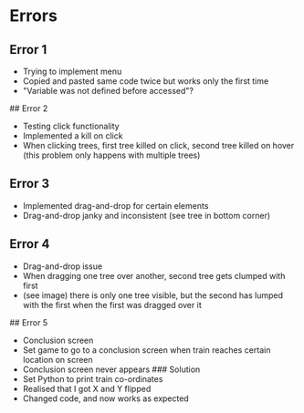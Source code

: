 # Errors

## Error 1
- Trying to implement menu
- Copied and pasted same code twice but works only the first time
- "Variable was not defined before accessed"?

## Error 2
- Testing click functionality
- Implemented a kill on click
- When clicking trees, first tree killed on click, second tree killed on hover (this problem only happens with multiple trees)

## Error 3
- Implemented drag-and-drop for certain elements
- Drag-and-drop janky and inconsistent (see tree in bottom corner)

## Error 4
- Drag-and-drop issue
- When dragging one tree over another, second tree gets clumped with first
- (see image) there is only one tree visible, but the second has lumped with the first when the first was dragged over it

## Error 5
- Conclusion screen
- Set game to go to a conclusion screen when train reaches certain location on screen
- Conclusion screen never appears
### Solution
- Set Python to print train co-ordinates
- Realised that I got X and Y flipped
- Changed code, and now works as expected
